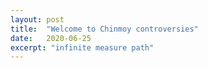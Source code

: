```yaml
---
layout: post
title:  "Welcome to Chinmoy controversies"
date:   2020-06-25
excerpt: "infinite measure path"
---
```

